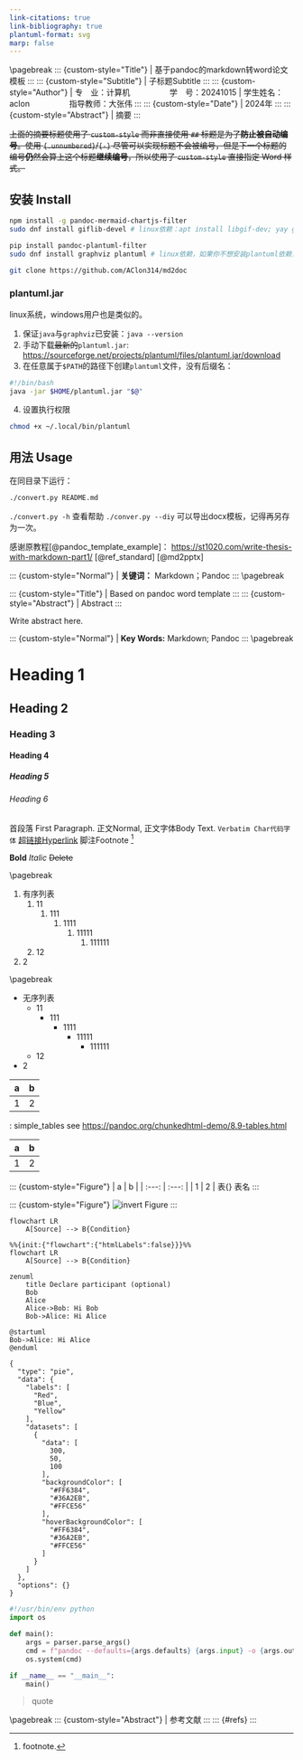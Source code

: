 ```yaml
---
link-citations: true
link-bibliography: true
plantuml-format: svg
marp: false
---
```

\pagebreak
::: {custom-style="Title"}
| 基于pandoc的markdown转word论文模板
:::
::: {custom-style="Subtitle"}
| 子标题Subtitle
:::
::: {custom-style="Author"}
| 专　业：计算机&emsp;&emsp;&emsp;&emsp;&emsp;学　号：20241015
| 学生姓名：aclon&emsp;&emsp;&emsp;&emsp;&emsp;指导教师：大张伟
:::
::: {custom-style="Date"}
| 2024年
:::
::: {custom-style="Abstract"}
| 摘要
:::

~~上面的摘要标题使用了 `custom-style` 而非直接使用 `##` 标题是为了**防止被自动编号**。使用 `{.unnumbered}`/`{-}` 尽管可以实现标题不会被编号，但是下一个标题的编号**仍**然会算上这个标题**继续编号**，所以使用了 `custom-style` 直接指定 Word 样式。~~

## 安装 Install
```sh
npm install -g pandoc-mermaid-chartjs-filter
sudo dnf install giflib-devel # linux依赖：apt install libgif-dev; yay giflib

pip install pandoc-plantuml-filter
sudo dnf install graphviz plantuml # linux依赖，如果你不想安装plantuml依赖，你可以手动下载.jar包，详见下方

git clone https://github.com/AClon314/md2doc
```

### plantuml.jar
linux系统，windows用户也是类似的。

1. 保证`java`与`graphviz`已安装：`java --version`
2. 手动下载~~最新的~~`plantuml.jar`: https://sourceforge.net/projects/plantuml/files/plantuml.jar/download
3. 在任意属于`$PATH`的路径下创建`plantuml`文件，没有后缀名：
```sh
#!/bin/bash
java -jar $HOME/plantuml.jar "$@"
```
4. 设置执行权限
```sh
chmod +x ~/.local/bin/plantuml
```

## 用法 Usage
在同目录下运行：
```sh
./convert.py README.md
```
`./convert.py -h` 查看帮助
`./conver.py --diy` 可以导出docx模板，记得再另存为一次。

感谢原教程[@pandoc_template_example]： https://st1020.com/write-thesis-with-markdown-part1/
[@ref_standard]
[@md2pptx]

::: {custom-style="Normal"}
| **关键词：** Markdown；Pandoc
:::
\pagebreak

::: {custom-style="Title"}
| Based on pandoc word template
:::
::: {custom-style="Abstract"}
| Abstract
:::

Write abstract here.

::: {custom-style="Normal"}
| **Key Words:** Markdown; Pandoc
:::
\pagebreak

# Heading 1
## Heading 2
### Heading 3
#### Heading 4
##### Heading 5
###### Heading 6
首段落 First Paragraph.
正文Normal, 正文字体Body Text. `Verbatim Char代码字体` [超链接Hyperlink](https://github.com/AClon314 "mouse-over-hint") 脚注Footnote [^1]

[^1]: footnote.

**Bold** _Italic_ ~~Delete~~

\pagebreak

1. 有序列表
    1. 11
        1. 111
            1. 1111
                1. 11111
                    1. 111111
    1. 12
1. 2

\pagebreak
- 无序列表
  - 11
    - 111
      - 1111
        - 11111
          - 111111
  - 12
- 2

|   a   |   b   |
| :---: | :---: |
|   1   |   2   |
: simple_tables see https://pandoc.org/chunkedhtml-demo/8.9-tables.html

<!-- description -->
|   a   |   b   |
| :---: | :---: |
|   1   |   2   |

::: {custom-style="Figure"}
|   a   |   b   |
| :---: | :---: |
|   1   |   2   |
表{} 表名
:::

::: {custom-style="Figure"}
![invert](https://api.star-history.com/svg?repos=AClon314/md2doc&type=Date)
Figure
:::

<!-- description -->
```mermaid
flowchart LR
    A[Source] --> B{Condition}
```

```{.mermaid format=svg}
%%{init:{"flowchart":{"htmlLabels":false}}}%%
flowchart LR
    A[Source] --> B{Condition}
```

```mermaid
zenuml
    title Declare participant (optional)
    Bob
    Alice
    Alice->Bob: Hi Bob
    Bob->Alice: Hi Alice
```

```plantuml
@startuml
Bob->Alice: Hi Alice
@enduml
```

```chartjs
{
  "type": "pie",
  "data": {
    "labels": [
      "Red",
      "Blue",
      "Yellow"
    ],
    "datasets": [
      {
        "data": [
          300,
          50,
          100
        ],
        "backgroundColor": [
          "#FF6384",
          "#36A2EB",
          "#FFCE56"
        ],
        "hoverBackgroundColor": [
          "#FF6384",
          "#36A2EB",
          "#FFCE56"
        ]
      }
    ]
  },
  "options": {}
}
```

```python
#!/usr/bin/env python
import os

def main():
    args = parser.parse_args()
    cmd = f"pandoc --defaults={args.defaults} {args.input} -o {args.output}"
    os.system(cmd)

if __name__ == "__main__":
    main()
```

<!-- quote -->
> quote


\pagebreak
::: {custom-style="Abstract"}
| 参考文献
:::
::: {#refs}
:::
